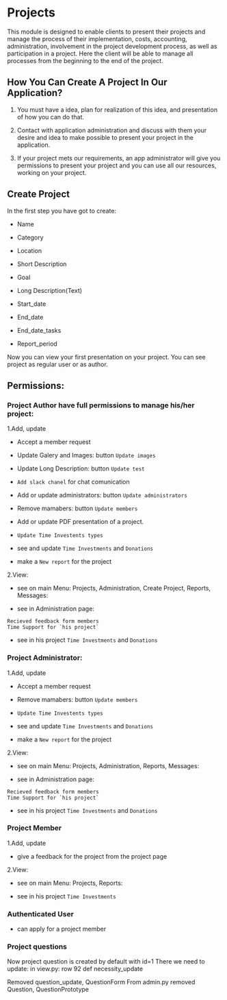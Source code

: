 # Projects

This module is designed to enable clients to present their projects and
manage the process of their implementation, costs, accounting,
administration, involvement in the project development process, as well
as participation in a project. Here the client will be able to manage
all processes from the beginning to the end of the project.

## How You Can Create A Project In Our Application?

1. You must have a idea, plan for realization of this idea, and presentation
of how you can do that.

2. Contact with application administration and discuss with them your desire and idea to make possible to present your project in the application.

3. If your project mets our requirements, an app administrator will give you permissions to present your project and you can use all our resources, working on your project.

## Create Project
In the first step you have got to create:

- Name

- Category

- Location

- Short Description

- Goal

- Long Description(Text)

- Start_date

- End_date

- End_date_tasks

- Report_period

Now you can view your first presentation on your project. You can see project as regular user or as author.

## Permissions:

###  Project Author have full permissions to manage his/her project:

1.Add, update

- Accept a member request

- Update Galery and Images: button `Update images`

- Update Long Description: button `Update test`

- `Add slack chanel` for chat comunication

- Add or update administrators: button `Update administrators`

- Remove mamabers: button `Update members`

- Add or update PDF presentation of a project.

- `Update Time Investents types`

- see and update `Time Investments` and `Donations`

- make a `New report` for the project

2.View:

- see on main Menu: Projects, Administration, Create Project, Reports, Messages:

- see in Administration page:

```
Recieved feedback form members
Time Support for `his project`
```
- see in his project `Time Investments` and `Donations`

### Project Administrator:

1.Add, update

- Accept a member request

- Remove mamabers: button `Update members`

- `Update Time Investents types`

- see and update `Time Investments` and `Donations`

- make a `New report` for the project

2.View:

- see on main Menu: Projects, Administration, Reports, Messages:

- see in Administration page:

```
Recieved feedback form members
Time Support for `his project`
```
- see in his project `Time Investments` and `Donations`

### Project Member

1.Add, update

- give a feedback for the project from the project page

2.View:

- see on main Menu: Projects, Reports:

- see in his project `Time Investments`

### Authenticated User

- can apply for a project member

### Project questions

Now project question is created by default with id=1
There we need to update:
in view.py:
row 92 def necessity_update

Removed question_update, QuestionForm
From admin.py removed Question, QuestionPrototype
